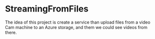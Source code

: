 # StreamingFromFiles

The idea of this project is create a service than upload files from a video Cam machine to an Azure storage, and them we could see videos from there.
